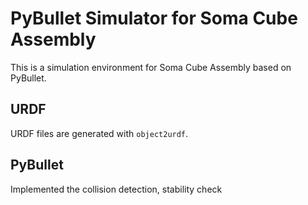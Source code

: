 # PyBullet Simulator for Soma Cube Assembly
This is a simulation environment for Soma Cube Assembly based on PyBullet.

## URDF
URDF files are generated with `object2urdf`.


## PyBullet
Implemented the collision detection, stability check